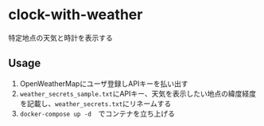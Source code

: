 # clock-with-weather
特定地点の天気と時計を表示する
## Usage
1. OpenWeatherMapにユーザ登録しAPIキーを払い出す
2. `weather_secrets_sample.txt`にAPIキー、天気を表示したい地点の緯度経度を記載し、`weather_secrets.txt`にリネームする
3. `docker-compose up -d`　でコンテナを立ち上げる
